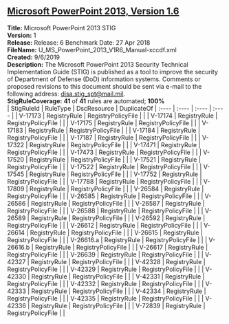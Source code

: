 ## [Microsoft PowerPoint 2013, Version 1.6](.\StigDetail\Office-PowerPoint2013-1.6.md)

**Title:** Microsoft PowerPoint 2013 STIG  
**Version:** 1  
**Release:** Release: 6 Benchmark Date: 27 Apr 2018  
**FileName:** U_MS_PowerPoint_2013_V1R6_Manual-xccdf.xml  
**Created:** 9/6/2019  
**Description:** The Microsoft PowerPoint 2013 Security Technical Implementation Guide (STIG) is published as a tool to improve the security of Department of Defense (DoD) information systems.  Comments or proposed revisions to this document should be sent via e-mail to the following address: disa.stig_spt@mail.mil.  
**StigRuleCoverage:** **41** of **41** rules are automated; **100%**  
| StigRuleId | RuleType | DscResource | DuplicateOf
| :---- | :---- | :---- | :---- |
| V-17173 | RegistryRule | RegistryPolicyFile |  |
| V-17174 | RegistryRule | RegistryPolicyFile |  |
| V-17175 | RegistryRule | RegistryPolicyFile |  |
| V-17183 | RegistryRule | RegistryPolicyFile |  |
| V-17184 | RegistryRule | RegistryPolicyFile |  |
| V-17187 | RegistryRule | RegistryPolicyFile |  |
| V-17322 | RegistryRule | RegistryPolicyFile |  |
| V-17471 | RegistryRule | RegistryPolicyFile |  |
| V-17473 | RegistryRule | RegistryPolicyFile |  |
| V-17520 | RegistryRule | RegistryPolicyFile |  |
| V-17521 | RegistryRule | RegistryPolicyFile |  |
| V-17522 | RegistryRule | RegistryPolicyFile |  |
| V-17545 | RegistryRule | RegistryPolicyFile |  |
| V-17752 | RegistryRule | RegistryPolicyFile |  |
| V-17788 | RegistryRule | RegistryPolicyFile |  |
| V-17809 | RegistryRule | RegistryPolicyFile |  |
| V-26584 | RegistryRule | RegistryPolicyFile |  |
| V-26585 | RegistryRule | RegistryPolicyFile |  |
| V-26586 | RegistryRule | RegistryPolicyFile |  |
| V-26587 | RegistryRule | RegistryPolicyFile |  |
| V-26588 | RegistryRule | RegistryPolicyFile |  |
| V-26589 | RegistryRule | RegistryPolicyFile |  |
| V-26592 | RegistryRule | RegistryPolicyFile |  |
| V-26612 | RegistryRule | RegistryPolicyFile |  |
| V-26614 | RegistryRule | RegistryPolicyFile |  |
| V-26615 | RegistryRule | RegistryPolicyFile |  |
| V-26616.a | RegistryRule | RegistryPolicyFile |  |
| V-26616.b | RegistryRule | RegistryPolicyFile |  |
| V-26617 | RegistryRule | RegistryPolicyFile |  |
| V-26639 | RegistryRule | RegistryPolicyFile |  |
| V-42327 | RegistryRule | RegistryPolicyFile |  |
| V-42328 | RegistryRule | RegistryPolicyFile |  |
| V-42329 | RegistryRule | RegistryPolicyFile |  |
| V-42330 | RegistryRule | RegistryPolicyFile |  |
| V-42331 | RegistryRule | RegistryPolicyFile |  |
| V-42332 | RegistryRule | RegistryPolicyFile |  |
| V-42333 | RegistryRule | RegistryPolicyFile |  |
| V-42334 | RegistryRule | RegistryPolicyFile |  |
| V-42335 | RegistryRule | RegistryPolicyFile |  |
| V-42336 | RegistryRule | RegistryPolicyFile |  |
| V-72839 | RegistryRule | RegistryPolicyFile |  |
